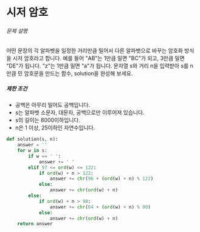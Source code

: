 # 시저 암호

###### 문제 설명

어떤 문장의 각 알파벳을 일정한 거리만큼 밀어서 다른 알파벳으로 바꾸는 암호화 방식을 시저 암호라고 합니다. 예를 들어 "AB"는 1만큼 밀면 "BC"가 되고, 3만큼 밀면 "DE"가 됩니다. "z"는 1만큼 밀면 "a"가 됩니다. 문자열 s와 거리 n을 입력받아 s를 n만큼 민 암호문을 만드는 함수, solution을 완성해 보세요.



##### 제한 조건

- 공백은 아무리 밀어도 공백입니다.
- s는 알파벳 소문자, 대문자, 공백으로만 이루어져 있습니다.
- s의 길이는 8000이하입니다.
- n은 1 이상, 25이하인 자연수입니다.



```python
def solution(s, n):
    answer = ''
    for w in s:
        if w == ' ':
            answer += ' '
        elif 97 <= ord(w) <= 122:
            if ord(w) + n > 122:
                answer += chr(96 + (ord(w) + n) % 122)
            else:
                answer += chr(ord(w) + n)
        else:
            if ord(w) + n > 90:
                answer += chr(64 + (ord(w) + n) % 90)
            else:
                answer += chr(ord(w) + n)
    return answer
```

